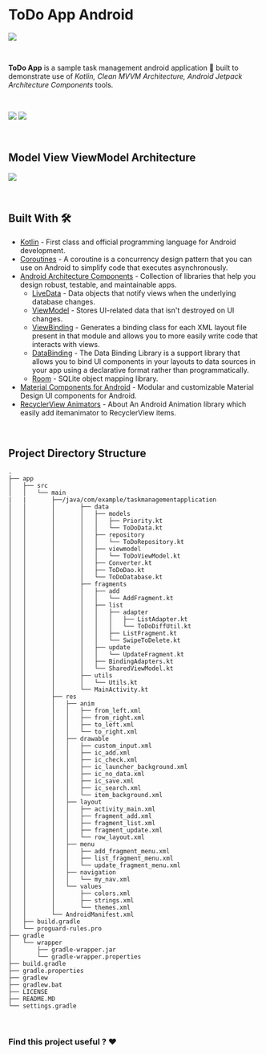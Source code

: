 
# ToDo App Android

![](github_assets/banner.png)

<br>

**ToDo App** is a sample task management android application 📱 built to demonstrate use of *Kotlin, Clean MVVM Architecture, Android Jetpack Architecture Components* tools.

<br>

![](github_assets/SS1.png)
![](github_assets/SS2.png)

<br>

## Model View ViewModel Architecture

![](github_assets/mvvm.png)

<br>

## Built With 🛠
- [Kotlin](https://kotlinlang.org/) - First class and official programming language for Android development.
- [Coroutines](https://kotlinlang.org/docs/reference/coroutines-overview.html) - A coroutine is a concurrency design pattern that you can use on Android to simplify code that executes asynchronously.
- [Android Architecture Components](https://developer.android.com/topic/libraries/architecture) - Collection of libraries that help you design robust, testable, and maintainable apps.
  - [LiveData](https://developer.android.com/topic/libraries/architecture/livedata) - Data objects that notify views when the underlying database changes.
  - [ViewModel](https://developer.android.com/topic/libraries/architecture/viewmodel) - Stores UI-related data that isn't destroyed on UI changes. 
  - [ViewBinding](https://developer.android.com/topic/libraries/view-binding) - Generates a binding class for each XML layout file present in that module and allows you to more easily write code that interacts with views.
  - [DataBinding](https://developer.android.com/topic/libraries/data-binding) - The Data Binding Library is a support library that allows you to bind UI components in your layouts to data sources in your app using a declarative format rather than programmatically.
  - [Room](https://developer.android.com/topic/libraries/architecture/room) - SQLite object mapping library.
- [Material Components for Android](https://github.com/material-components/material-components-android) - Modular and customizable Material Design UI components for Android.
- [RecyclerView Animators](https://github.com/wasabeef/recyclerview-animators) - About
An Android Animation library which easily add itemanimator to RecyclerView items.

<br>

## Project Directory Structure
```
.
├── app
│   ├── src
│   │   └── main
|   |       ├──/java/com/example/taskmanagementapplication
│   │       │       ├── data
│   │       │       │   ├── models
│   │       │       │   │   ├── Priority.kt
│   │       │       │   │   └── ToDoData.kt
│   │       │       │   ├── repository
│   │       │       │   │   └── ToDoRepository.kt
│   │       │       │   ├── viewmodel
│   │       │       │   │   └── ToDoViewModel.kt
│   │       │       │   ├── Converter.kt
│   │       │       │   ├── ToDoDao.kt
│   │       │       │   └── ToDoDatabase.kt
│   │       │       ├── fragments
│   │       │       │   ├── add
│   │       │       │   │   └── AddFragment.kt
│   │       │       │   ├── list
│   │       │       │   │   ├── adapter
│   │       │       │   │   │   ├── ListAdapter.kt
│   │       │       │   │   │   └── ToDoDiffUtil.kt
│   │       │       │   │   ├── ListFragment.kt
│   │       │       │   │   └── SwipeToDelete.kt
│   │       │       │   ├── update
│   │       │       │   │   └── UpdateFragment.kt
│   │       │       │   ├── BindingAdapters.kt
│   │       │       │   └── SharedViewModel.kt
│   │       │       ├── utils
│   │       │       │   └── Utils.kt
│   │       │       └── MainActivity.kt
│   │       ├── res
│   │       │   ├── anim
│   │       │   │   ├── from_left.xml
│   │       │   │   ├── from_right.xml
│   │       │   │   ├── to_left.xml
│   │       │   │   └── to_right.xml
│   │       │   ├── drawable
│   │       │   │   ├── custom_input.xml
│   │       │   │   ├── ic_add.xml
│   │       │   │   ├── ic_check.xml
│   │       │   │   ├── ic_launcher_background.xml
│   │       │   │   ├── ic_no_data.xml
│   │       │   │   ├── ic_save.xml
│   │       │   │   ├── ic_search.xml
│   │       │   │   └── item_background.xml
│   │       │   ├── layout
│   │       │   │   ├── activity_main.xml
│   │       │   │   ├── fragment_add.xml
│   │       │   │   ├── fragment_list.xml
│   │       │   │   ├── fragment_update.xml
│   │       │   │   └── row_layout.xml
│   │       │   ├── menu
│   │       │   │   ├── add_fragment_menu.xml
│   │       │   │   ├── list_fragment_menu.xml
│   │       │   │   └── update_fragment_menu.xml
│   │       │   ├── navigation
│   │       │   │   └── my_nav.xml
│   │       │   └── values
│   │       │       ├── colors.xml
│   │       │       ├── strings.xml
│   │       │       └── themes.xml
│   │       └── AndroidManifest.xml
│   ├── build.gradle
│   └── proguard-rules.pro
├── gradle
│   └── wrapper
│       ├── gradle-wrapper.jar
│       └── gradle-wrapper.properties
├── build.gradle
├── gradle.properties
├── gradlew
├── gradlew.bat
├── LICENSE
├── README.MD
└── settings.gradle
```
<br>

### Find this project useful ? ❤️

>



